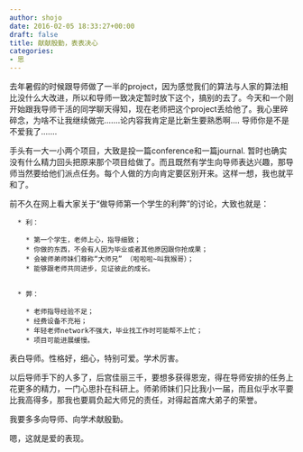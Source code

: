 ```yaml
---
author: shojo
date: 2016-02-05 18:33:27+00:00
draft: false
title: 献献殷勤，表表决心
categories:
- 思
---
```


去年暑假的时候跟导师做了一半的project，因为感觉我们的算法与人家的算法相比没什么大改进，所以和导师一致决定暂时放下这个，搞别的去了。今天和一个刚开始跟我导师干活的同学聊天得知，现在老师把这个project丢给他了。我心里碎碎念，为啥不让我继续做完.......论内容我肯定是比新生要熟悉啊.... 导师你是不是不爱我了.......

手头有一大一小两个项目，大致是投一篇conference和一篇journal. 暂时也确实没有什么精力回头把原来那个项目给做了。而且既然有学生向导师表达兴趣，那导师当然要给他们派点任务。每个人做的方向肯定要区别开来。这样一想，我也就平和了。

前不久在网上看大家关于“做导师第一个学生的利弊”的讨论，大致也就是：




      * 利：

        * 第一个学生，老师上心，指导细致；
        * 你做的东西，不会有人因为毕业或者其他原因跟你抢成果；
        * 会被师弟师妹们尊称“大师兄” （啦啦啦~叫我猴哥）；
        * 能够跟老师共同进步，见证彼此的成长。


      * 弊：

        * 老师指导经验不足；
        * 经费设备不充裕；
        * 年轻老师network不强大，毕业找工作时可能帮不上忙；
        * 项目可能进展缓慢。




表白导师。性格好，细心，特别可爱。学术厉害。

以后导师手下的人多了，后宫佳丽三千，要想多获得恩宠，得在导师安排的任务上花更多的精力，一门心思扑在科研上。师弟师妹们只比我小一届，而且似乎水平要比我高得多，那我也要肩负起大师兄的责任，对得起首席大弟子的荣誉。

我要多多向导师、向学术献殷勤。

嗯，这就是爱的表现。

 
